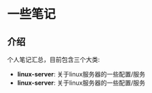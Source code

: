 # 一些笔记

## 介绍
个人笔记汇总，目前包含三个大类:
* **linux-server**: 关于linux服务器的一些配置/服务
* **linux-server**: 关于linux服务器的一些配置/服务